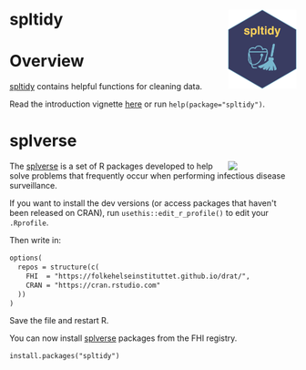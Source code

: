 # spltidy <a href="https://docs.sykdomspulsen.no/spltidy"><img src="man/figures/logo.png" align="right" width="120" /></a>

# Overview 

[spltidy](https://docs.sykdomspulsen.no/spltidy) contains helpful functions for cleaning data.

Read the introduction vignette [here](http://docs.sykdomspulsen.no/spltidy/articles/spltidy.html) or run `help(package="spltidy")`.

# splverse

<a href="https://docs.sykdomspulsen.no/packages"><img src="https://docs.sykdomspulsen.no/packages/splverse.png" align="right" width="120" /></a>

The [splverse](https://docs.sykdomspulsen.no/packages) is a set of R packages developed to help solve problems that frequently occur when performing infectious disease surveillance.

If you want to install the dev versions (or access packages that haven't been released on CRAN), run `usethis::edit_r_profile()` to edit your `.Rprofile`. 

Then write in:

```
options(
  repos = structure(c(
    FHI  = "https://folkehelseinstituttet.github.io/drat/",
    CRAN = "https://cran.rstudio.com"
  ))
)
```

Save the file and restart R.

You can now install [splverse](https://docs.sykdomspulsen.no/packages) packages from the FHI registry.

```
install.packages("spltidy")
```

